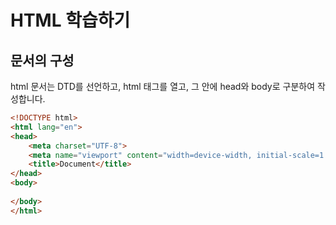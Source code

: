 # HTML 학습하기

## 문서의 구성

html 문서는 DTD를 선언하고, html 태그를 열고, 그 안에 head와 body로 구분하여 작성합니다.

```html
<!DOCTYPE html>
<html lang="en">
<head>
    <meta charset="UTF-8">
    <meta name="viewport" content="width=device-width, initial-scale=1.0">
    <title>Document</title>
</head>
<body>
    
</body>
</html>
```